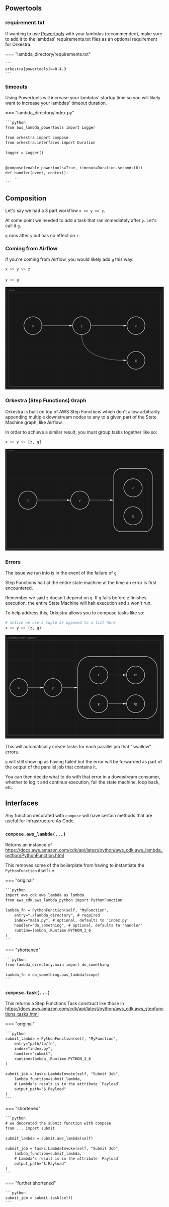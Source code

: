 ## Powertools

### requirement.txt

If wanting to use [Powertools](https://awslabs.github.io/aws-lambda-powertools-python/latest/) with your lambdas (recommended), make sure to add it to the lambdas' requirements.txt
files as an optional requirement for Orkestra.

=== "lambda_directory/requirements.txt"

    ```
    orkestra[powertools]>=0.4.3
    ```

### timeouts

Using Powertools will increase your lambdas' startup time so you will likely
want to increase your lambdas' timeout duration.

=== "lambda_directory/index.py"

    ```python
    from aws_lambda_powertools import Logger

    from orkestra import compose
    from orkestra.interfaces import Duration

    logger = Logger()


    @compose(enable_powertools=True, timeout=Duration.seconds(6))
    def handler(event, context):
        ...
    ```

## Composition

Let's say we had a 3 part workflow `x >> y >> z`.

At some point we needed to add a task that ran immediately after `y`. Let's call it `g`.

`g` runs after `y` but has no effect on `z`.

### Coming from Airflow

If you're coming from Airflow, you would likely add `g` this way:

```python
x >> y >> z

y >> g
```

![airflow graph](assets/images/airflow_graph.png)

### Orkestra (Step Functions) Graph

Orkestra is built on top of AWS Step Functions which don't allow arbitrarily appending multiple downstream nodes to any
to a given part of the State Machine graph, like Airflow.

In order to achieve a similar result, you must group tasks together like so:

```python
x >> y >> [z, g]
```

![orkestra graph](assets/images/orkestra_graph.png)

### Errors

The issue we run into is in the event of the failure of `g`.

Step Functions halt at the entire state machine at the time an error is first encountered.

Remember we said `z` doesn't depend on `g`. If `g` fails before `z` finishes execution, the entire State Machine will
halt execution and `z` won't run.

To help address this, Orkestra allows you to compose tasks like so:

```python
# notice we use a tuple as opposed to a list here
x >> y >> (z, g)
```

![orkestra error capture](assets/images/orkestra_error_capture_graph.png)

This will automatically create tasks for each parallel job that "swallow" errors.

`g` will still show up as having failed but the error will be forwarded as part of the output
of the parallel job that contains it.

You can then decide what to do with that error in a downstream consumer, whether to log it and continue execution,
fail the state machine, loop back, etc.

## Interfaces

Any function decorated with `compose` will have certain methods that are useful for Infrastructure As Code.

### `compose.aws_lambda(...)`

Returns an instance of https://docs.aws.amazon.com/cdk/api/latest/python/aws_cdk.aws_lambda_python/PythonFunction.html

This removes some of the boilerplate from having to instantiate the `PythonFunction` itself i.e.

=== "original"

    ```python
    import aws_cdk.aws_lambda as lambda_
    from aws_cdk.aws_lambda_python import PythonFunction

    lambda_fn = PythonFunction(self, "MyFunction",
        entry="./lambda_directory", # required
        index="main.py", # optional, defaults to 'index.py'
        handler="do_something", # optional, defaults to 'handler'
        runtime=lambda_.Runtime.PYTHON_3_6
    )
    ```

=== "shortened"

    ```python
    from lambda_directory.main import do_something

    lambda_fn = do_something.aws_lambda(scope)
    ```

### `compose.task(...)`

This returns a Step Functions Task construct like those in https://docs.aws.amazon.com/cdk/api/latest/python/aws_cdk.aws_stepfunctions_tasks.html

=== "original"

    ```python
    submit_lambda = PythonFunction(self, "MyFunction",
        entry="path/to/fn",
        index="index.py",
        handler="submit",
        runtime=lambda_.Runtime.PYTHON_3_6
    )

    submit_job = tasks.LambdaInvoke(self, "Submit Job",
        lambda_function=submit_lambda,
        # Lambda's result is in the attribute `Payload`
        output_path="$.Payload"
    )
    ```

=== "shortened"

    ```python
    # we decorated the submit function with compose
    from ... import submit

    submit_lambda = submit.aws_lambda(self)

    submit_job = tasks.LambdaInvoke(self, "Submit Job",
        lambda_function=submit_lambda,
        # Lambda's result is in the attribute `Payload`
        output_path="$.Payload"
    )
    ```

=== "further shortened"

    ```python
    submit_job = submit.task(self)
    ```
